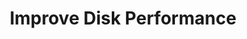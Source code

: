 ---
sidebar_position: 3
title: "Improve Disk Performance"
sidebar_label: "Improve Disk Performance"
description: "Enhance disk performance in Alpine Linux environments - troubleshoot slow disk I/O, optimize storage performance, fix disk bottlenecks, and improve disk speed."
keywords:
  - "alpine disk performance"
  - "disk optimization"
  - "slow disk io"
  - "storage performance"
  - "disk troubleshooting"
tags:
  - alpine
  - disk-performance
  - disk-optimization
  - storage-performance
  - troubleshooting
slug: /linux/alpine/troubleshooting/performance-issues/improve-disk-performance
---